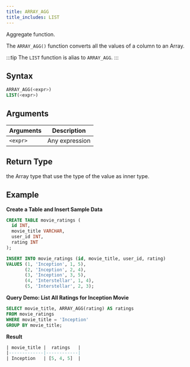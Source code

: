 ```yaml
---
title: ARRAY_AGG
title_includes: LIST
---
```


Aggregate function.

The `ARRAY_AGG()` function converts all the values of a column to an Array.

:::tip
The `LIST` function is alias to `ARRAY_AGG`.
:::

## Syntax

```sql
ARRAY_AGG(<expr>)
LIST(<expr>)
```

## Arguments

| Arguments | Description    |
|-----------| -------------- |
| `<expr>`  | Any expression |

## Return Type

the Array type that use the type of the value as inner type.

## Example

**Create a Table and Insert Sample Data**
```sql
CREATE TABLE movie_ratings (
  id INT,
  movie_title VARCHAR,
  user_id INT,
  rating INT
);

INSERT INTO movie_ratings (id, movie_title, user_id, rating)
VALUES (1, 'Inception', 1, 5),
       (2, 'Inception', 2, 4),
       (3, 'Inception', 3, 5),
       (4, 'Interstellar', 1, 4),
       (5, 'Interstellar', 2, 3);
```

**Query Demo: List All Ratings for Inception Movie**

```sql
SELECT movie_title, ARRAY_AGG(rating) AS ratings
FROM movie_ratings
WHERE movie_title = 'Inception'
GROUP BY movie_title;
```

**Result**
```sql
| movie_title |  ratings   |
|-------------|------------|
| Inception   | [5, 4, 5]  |
```
